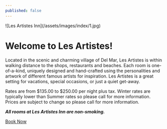 ```yaml
---
published: false
---
```


<div class="d-flex justify-content-center" markdown="1">
![Les Artistes Inn](/assets/images/index/1.jpg)
</div>

# Welcome to Les Artistes!

Located in the scenic and charming village of Del Mar, Les Artistes is within walking distance to the shops, restaurants and beaches. Each room is one-of-a-kind, uniquely designed and hand-crafted using the personalities and artwork of different famous artists for inspiration. Les Artistes is a great setting for vacations, special occasions, or just a quiet get-away.

Rates are from $135.00 to $250.00 per night plus tax. Winter rates are typically lower than Summer rates so please call for more information. Prices are subject to change so please call for more information.

***All rooms at Les Artistes Inn are non-smoking.***

<div class="text-left">
<a class="btn btn-success" href="http://www.booking.com/hotel/us/les-artistes-inn.html?aid=330843;lang=en">Book Now</a>
</div>

